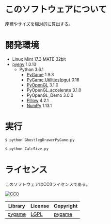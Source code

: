 ﻿# このソフトウェアについて

座標やサイズを相対的に算出する。

# 開発環境

* Linux Mint 17.3 MATE 32bit
* [pyenv](https://github.com/pylangstudy/201705/blob/master/27/Python%E5%AD%A6%E7%BF%92%E7%92%B0%E5%A2%83%E3%82%92%E7%94%A8%E6%84%8F%E3%81%99%E3%82%8B.md) 1.0.10
    * Python 3.6.1
        * [PyGame](http://ytyaru.hatenablog.com/entry/2018/06/11/000000) 1.9.3
        * [PyGame Utilities(pgu)](http://ytyaru.hatenablog.com/entry/2018/06/19/000000) 0.18
        * [PyOpenGL](http://ytyaru.hatenablog.com/entry/2018/06/15/000000) 3.1.0
        * PyOpenGL_accelerate 3.1.0
        * PyOpenGL_Demo 3.0.0
        * [Pillow](https://pillow.readthedocs.io/en/4.2.x/) 4.2.1
        * [NumPy](http://www.numpy.org/) 1.13.1

# 実行

```sh
$ python GhostlegDrawerPyGame.py
```
```sh
$ python CalcSize.py
```

# ライセンス

このソフトウェアはCC0ライセンスである。

[![CC0](http://i.creativecommons.org/p/zero/1.0/88x31.png "CC0")](http://creativecommons.org/publicdomain/zero/1.0/deed.ja)

Library|License|Copyright
-------|-------|---------
[pygame](http://www.pygame.org/)|[LGPL](https://www.pygame.org/docs/)|[pygame](http://www.pygame.org/)

